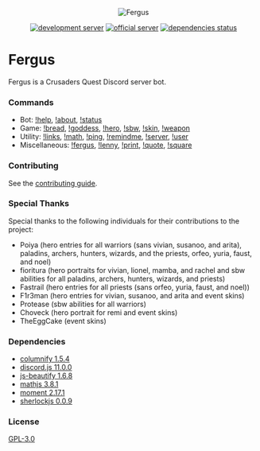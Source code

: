<div align="center">
  <p>
    <img src="https://raw.githubusercontent.com/Johj/fergus/master/assets/fergus.png" title="Fergus"/>
  </p>
  <p>
    <a href="https://discord.gg/WjEFnzC"><img src="https://discordapp.com/api/guilds/258167954913361930/embed.png" title="development server"/></a>
    <a href="https://discord.gg/6TRnyhj"><img src="https://discordapp.com/api/guilds/206599473282023424/embed.png" title="official server"/></a>
    <a href="https://david-dm.org/Johj/fergus"><img src="https://david-dm.org/Johj/fergus/status.png" title="dependencies status"/></a>
  </p>
</div>

# Fergus
Fergus is a Crusaders Quest Discord server bot.

### Commands
- Bot:
  [!help](https://github.com/Johj/fergus/blob/master/commands/help.js),
  [!about](https://github.com/Johj/fergus/blob/master/commands/about.js),
  [!status](https://github.com/Johj/fergus/blob/master/commands/status.js)
- Game:
  [!bread](https://github.com/Johj/fergus/blob/master/commands/bread.js),
  [!goddess](https://github.com/Johj/fergus/blob/master/commands/goddess.js),
  [!hero](https://github.com/Johj/fergus/blob/master/commands/hero.js),
  [!sbw](https://github.com/Johj/fergus/blob/master/commands/sbw.js),
  [!skin](https://github.com/Johj/fergus/blob/master/commands/skin.js),
  [!weapon](https://github.com/Johj/fergus/blob/master/commands/weapon.js)
- Utility:
  [!links](https://github.com/Johj/fergus/blob/master/commands/links.js),
  [!math](https://github.com/Johj/fergus/blob/master/commands/math.js),
  [!ping](https://github.com/Johj/fergus/blob/master/commands/ping.js),
  [!remindme](https://github.com/Johj/fergus/blob/master/commands/remindme.js),
  [!server](https://github.com/Johj/fergus/blob/master/commands/server.js),
  [!user](https://github.com/Johj/fergus/blob/master/commands/user.js)
- Miscellaneous:
  [!fergus](https://github.com/Johj/fergus/blob/master/commands/fergus.js),
  [!lenny](https://github.com/Johj/fergus/blob/master/commands/lenny.js),
  [!print](https://github.com/Johj/fergus/blob/master/commands/print.js),
  [!quote](https://github.com/Johj/fergus/blob/master/commands/quote.js),
  [!square](https://github.com/Johj/fergus/blob/master/commands/square.js)

### Contributing
See the [contributing guide](https://github.com/Johj/fergus/tree/master/contribute).

### Special Thanks
Special thanks to the following individuals for their contributions to the project:
- Poiya (hero entries for all warriors (sans vivian, susanoo, and arita), paladins, archers, hunters, wizards, and the priests, orfeo, yuria, faust, and noel)
- fioritura (hero portraits for vivian, lionel, mamba, and rachel and sbw abilities for all paladins, archers, hunters, wizards, and priests)
- Fastrail (hero entries for all priests (sans orfeo, yuria, faust, and noel))
- F1r3man (hero entries for vivian, susanoo, and arita and event skins)
- Protease (sbw abilities for all warriors)
- Choveck (hero portrait for remi and event skins)
- TheEggCake (event skins)

### Dependencies
- [columnify 1.5.4](https://github.com/timoxley/columnify)
- [discord.js 11.0.0](https://github.com/hydrabolt/discord.js)
- [js-beautify 1.6.8](https://github.com/beautify-web/js-beautify)
- [mathjs 3.8.1](https://github.com/josdejong/mathjs)
- [moment 2.17.1](https://github.com/moment/moment)
- [sherlockjs 0.0.9](https://www.npmjs.com/package/sherlockjs)

### License
[GPL-3.0](https://raw.githubusercontent.com/Johj/fergus/master/LICENSE)
